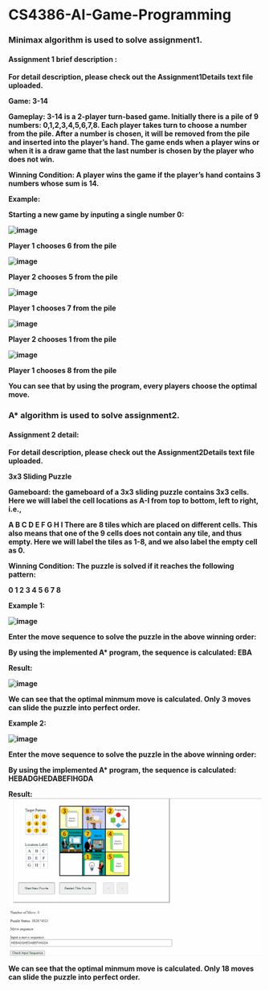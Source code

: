 # CS4386-AI-Game-Programming

<b><h3> Minimax algorithm is used to solve assignment1.</h3> <b>

 <b> <h4> Assignment 1 brief description : </h4> </b>

For detail description, please check out the Assignment1Details text file uploaded.
 
Game: 3-14 

Gameplay: 3-14 is a 2-player turn-based game. Initially there is a pile of 9 numbers: 0,1,2,3,4,5,6,7,8. Each player takes turn to choose a number from the pile. After a number is chosen, it will be removed from the pile and inserted into the player’s hand. The game ends when a player wins or when it is a draw game that the last number is chosen by the player who does not win.

Winning Condition: A player wins the game if the player’s hand contains 3 numbers whose sum is 14.

Example:

Starting a new game by inputing a single number 0:
 
![image](https://user-images.githubusercontent.com/42562789/169709668-a9b8b931-73a0-4c8e-b621-05a4abdad97b.png)
 
Player 1 chooses 6 from the pile

![image](https://user-images.githubusercontent.com/42562789/169709733-3d398955-2865-4b0d-ac32-af403b43126d.png)
 
Player 2 chooses 5 from the pile 

![image](https://user-images.githubusercontent.com/42562789/169709801-bac6a49e-915b-49c4-b5d1-016d12396a03.png)
 
Player 1 chooses 7 from the pile

![image](https://user-images.githubusercontent.com/42562789/169709837-46c469a8-ad4e-40ab-a031-285ebc6aa4f9.png)
 
Player 2 chooses 1 from the pile

![image](https://user-images.githubusercontent.com/42562789/169709891-3aaa5577-0425-4763-aa13-013ab6f242e2.png)
 
Player 1 chooses 8 from the pile

You can see that by using the program, every players choose the optimal move.


 <h3> A* algorithm is used to solve assignment2. </h3>

<h4> Assignment 2 detail: </h4>
 
For detail description, please check out the Assignment2Details text file uploaded. 
 
3x3 Sliding Puzzle
 
Gameboard: the gameboard of a 3x3 sliding puzzle contains 3x3 cells. Here we will label the cell locations as A-I from top to bottom, left to right, i.e.,

A	B	C
D	E	F
G	H	I
There are 8 tiles which are placed on different cells. This also means that one of the 9 cells does not contain any tile, and thus empty. Here we will label the tiles as 1-8, and we also label the empty cell as 0. 

Winning Condition: The puzzle is solved if it reaches the following pattern:

0	1	2
3	4	5
6	7	8

 
 Example 1:
 
 ![image](https://user-images.githubusercontent.com/42562789/169711551-f0e3fdb5-4c50-4d1a-9e31-772482255008.png)

Enter the move sequence to solve the puzzle in the above winning order:
 
By using the implemented A* program, the sequence is calculated:
EBA
 
Result:
 
 ![image](https://user-images.githubusercontent.com/42562789/169711583-a90b32e4-c6d0-45d7-bd35-cc93ef9a1ee4.png)

 We can see that the optimal minmum move is calculated. Only 3 moves can slide the puzzle into perfect order.
 
Example 2:
 
![image](https://user-images.githubusercontent.com/42562789/169712424-88f5cb2d-709e-44a1-a218-878e13692904.png)

Enter the move sequence to solve the puzzle in the above winning order:
 
By using the implemented A* program, the sequence is calculated:
HEBADGHEDABEFIHGDA
 
Result:
![](https://github.com/chriswong98/CS4386-AI-Game-Programming/blob/main/%E5%8B%95%E7%95%AB.gif)
 
We can see that the optimal minmum move is calculated. Only 18 moves can slide the puzzle into perfect order.

